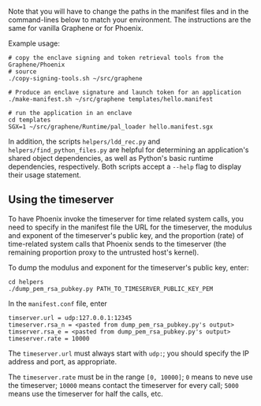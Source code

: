 
Note that you will have to change the paths in the manifest files and in the
command-lines below to match your environment.  The instructions are the same
for vanilla Graphene or for Phoenix.

Example usage:
```
# copy the enclave signing and token retrieval tools from the Graphene/Phoenix
# source 
./copy-signing-tools.sh ~/src/graphene

# Produce an enclave signature and launch token for an application
./make-manifest.sh ~/src/graphene templates/hello.manifest

# run the application in an enclave
cd templates
SGX=1 ~/src/graphene/Runtime/pal_loader hello.manifest.sgx
```

In addition, the scripts `helpers/ldd_rec.py` and
`helpers/find_python_files.py` are helpful for determining an application's
shared object dependencies, as well as Python's basic runtime dependencies,
respectively.  Both scripts accept a `--help` flag to display their usage
statement.


Using the timeserver
--------------------
To have Phoenix invoke the timeserver for time related system calls, you need to
specify in the manifest file the URL for the timeserver, the modulus and
exponent of the timeserver's public key, and the proportion (rate) of
time-related system calls that Phoenix sends to the timeserver (the remaining
proportion proxy to the untrusted host's kernel).

To dump the modulus and exponent for the timeserver's public key, enter:

```
cd helpers
./dump_pem_rsa_pubkey.py PATH_TO_TIMESERVER_PUBLIC_KEY_PEM
```

In the `manifest.conf` file, enter

```
timserver.url = udp:127.0.0.1:12345
timeserver.rsa_n = <pasted from dump_pem_rsa_pubkey.py's output>
timserver.rsa_e = <pasted from dump_pem_rsa_pubkey.py's output>
timeserver.rate = 10000
```

The `timeserver.url` must always start with `udp:`; you should specify the IP
address and port, as appropriate.

The `timeserver.rate` must be in the range `[0, 10000]`; `0` means to neve use
the timeserver; `10000` means contact the timeserver for every call; `5000`
means use the timeserver for half the calls, etc.


